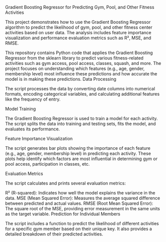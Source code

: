 Gradient Boosting Regressor for Predicting Gym, Pool, and Other Fitness Activities

This project demonstrates how to use the Gradient Boosting Regressor algorithm to predict the likelihood of gym, pool, and other fitness center activities based on user data. The analysis includes feature importance visualization and performance evaluation metrics such as R², MSE, and RMSE.

This repository contains Python code that applies the Gradient Boosting Regressor from the sklearn library to predict various fitness-related activities such as gym access, pool access, classes, squash, and more. The project focuses on understanding which features (e.g., age, gender, membership level) most influence these predictions and how accurate the model is in making these predictions.
Data Processing

The script processes the data by converting date columns into numerical formats, encoding categorical variables, and calculating additional features like the frequency of entry.

Model Training

The Gradient Boosting Regressor is used to train a model for each activity. The script splits the data into training and testing sets, fits the model, and evaluates its performance.

Feature Importance Visualization

The script generates bar plots showing the importance of each feature (e.g., age, gender, membership level) in predicting each activity. These plots help identify which factors are most influential in determining gym or pool access, participation in classes, etc.

Evaluation Metrics

The script calculates and prints several evaluation metrics:

R² (R-squared): Indicates how well the model explains the variance in the data.
MSE (Mean Squared Error): Measures the average squared difference between predicted and actual values.
RMSE (Root Mean Squared Error): The square root of the MSE, providing error measurement in the same units as the target variable.
Prediction for Individual Members

The script includes a function to predict the likelihood of different activities for a specific gym member based on their unique key. It also provides a detailed breakdown of their predicted activities.
